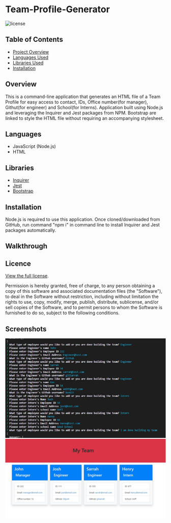 # Team-Profile-Generator

![license](https://img.shields.io/static/v1?label=license&message=MIT&color=brightgreen)

## Table of Contents

* [Project Overview](#Overview)
* [Languages Used](#Languages)
* [Libraries Used](#Libraries)
* [Installation](#Installation)


## Overview

This is a command-line application that generates an HTML file of a Team Profile for easy access to contact, IDs, Office number(for manager), Githut(for engineer) and School(for Interns). Application built using Node.js and leveraging the Inquirer and Jest packages from NPM. Bootstrap are linked to style the HTML file without requiring an accompanying stylesheet.

## Languages

* JavaScript (Node.js)
* HTML


## Libraries

* [Inquirer](https://www.npmjs.com/package/inquirer)
* [Jest](https://www.npmjs.com/package/jest)
* [Bootstrap](https://getbootstrap.com/)

## Installation

Node.js is required to use this application. Once cloned/downloaded from GitHub, run command "npm i" in command line to install Inquirer and Jest packages automatically.

## Walkthrough

## Licence

[View the full license](./LICENSE).

Permission is hereby granted, free of charge, to any person obtaining a copy
of this software and associated documentation files (the "Software"), to deal
in the Software without restriction, including without limitation the rights
to use, copy, modify, merge, publish, distribute, sublicense, and/or sell
copies of the Software, and to permit persons to whom the Software is
furnished to do so, subject to the following conditions.

## Screenshots

![Screenshot1](./images/Screenshot1.jpg)
![Screenshot2](./images/Screenshot2.jpg)

